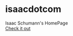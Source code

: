 # isaacdotcom
Isaac Schumann's HomePage  
[Check it out](https://sharebear42.github.io/isaacdotcom)
